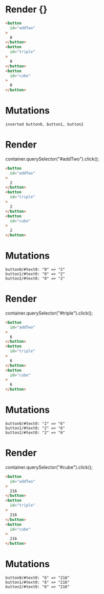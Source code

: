 # Render {}
```html
<button
  id="addTwo"
>
  0
</button>
<button
  id="triple"
>
  0
</button>
<button
  id="cube"
>
  0
</button>
```

# Mutations
```
inserted button0, button1, button2
```


# Render 
container.querySelector("#addTwo").click();

```html
<button
  id="addTwo"
>
  2
</button>
<button
  id="triple"
>
  2
</button>
<button
  id="cube"
>
  2
</button>
```

# Mutations
```
button0/#text0: "0" => "2"
button1/#text0: "0" => "2"
button2/#text0: "0" => "2"
```


# Render 
container.querySelector("#triple").click();

```html
<button
  id="addTwo"
>
  6
</button>
<button
  id="triple"
>
  6
</button>
<button
  id="cube"
>
  6
</button>
```

# Mutations
```
button0/#text0: "2" => "6"
button1/#text0: "2" => "6"
button2/#text0: "2" => "6"
```


# Render 
container.querySelector("#cube").click();

```html
<button
  id="addTwo"
>
  216
</button>
<button
  id="triple"
>
  216
</button>
<button
  id="cube"
>
  216
</button>
```

# Mutations
```
button0/#text0: "6" => "216"
button1/#text0: "6" => "216"
button2/#text0: "6" => "216"
```